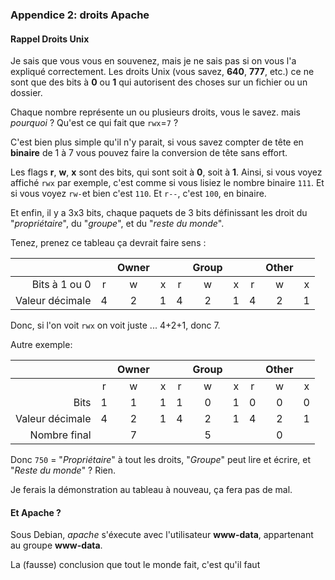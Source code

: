 ### Appendice 2: droits Apache
#### Rappel Droits Unix
Je sais que vous vous en souvenez, mais je ne sais pas si on vous l'a expliqué correctement. Les droits Unix (vous savez, **640**, **777**, etc.) ce ne sont que des bits à **0** ou **1** qui autorisent des choses sur un fichier ou un dossier.

Chaque nombre représente un ou plusieurs droits, vous le savez. mais _pourquoi_ ? Qu'est ce qui fait que `rwx`=`7` ?

C'est bien plus simple qu'il n'y parait, si vous savez compter de tête en **binaire** de 1 à 7 vous pouvez faire la conversion de tête sans effort.

Les flags **r**, **w**, **x** sont des bits, qui sont soit à **0**, soit à **1**. Ainsi, si vous voyez affiché `rwx` par exemple, c'est comme si vous lisiez le nombre binaire `111`.  Et si vous voyez `rw-`et bien c'est `110`. Et `r--`, c'est `100`, en binaire.

Et enfin, il y a 3x3 bits, chaque paquets de 3 bits définissant les droit du "_propriétaire_", du "_groupe_", et du "_reste du monde_".

Tenez, prenez ce tableau ça devrait faire sens :

|                 |     | Owner |     |     | Group |     |     | Other |     |
| --------------: | :-: | :---: | :-: | :-: | :---: | :-: | :-: | :---: | :-: |
|   Bits à 1 ou 0 |  r  |   w   |  x  |  r  |   w   |  x  |  r  |   w   |  x  |
| Valeur décimale |  4  |   2   |  1  |  4  |   2   |  1  |  4  |   2   |  1  |

Donc, si l'on voit `rwx` on voit juste ... 4+2+1, donc 7. 

Autre exemple:

|                 |     | Owner |     |     | Group |     |     | Other |     |
| --------------: | :-: | :---: | :-: | :-: | :---: | :-: | :-: | :---: | :-: |
|                 |  r  |   w   |  x  |  r  |   w   |  x  |  r  |   w   |  x  |
|            Bits |  1  |   1   |  1  |  1  |   0   |  1  |  0  |   0   |  0  |
| Valeur décimale |  4  |   2   |  1  |  4  |   2   |  1  |  4  |   2   |  1  |
|    Nombre final |     |   7   |     |     |   5   |     |     |   0   |     |

Donc `750` = "_Propriétaire_" à tout les droits, "_Groupe_" peut lire et écrire, et "_Reste du monde_" ? Rien.

Je ferais la démonstration au tableau à nouveau, ça fera pas de mal.

#### Et Apache ?
Sous Debian, _apache_ s'éxecute avec l'utilisateur **www-data**, appartenant au groupe **www-data**.

La (fausse) conclusion que tout le monde fait, c'est qu'il faut 

